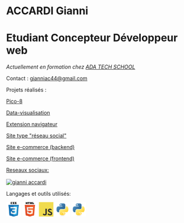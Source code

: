 # ACCARDI Gianni

<h1>Etudiant Concepteur Développeur web</h1> 

<em>Actuellement en formation chez <a href="https://adatechschool.fr/programme/?hsa_acc=2021439149&hsa_cam=18699885026&hsa_grp=151264409988&hsa_ad=630315776814&hsa_src=g&hsa_tgt=kwd-298533358711&hsa_kw=ada%20school&hsa_mt=b&hsa_net=adwords&hsa_ver=3&gad=1" rel="nofollow1">ADA TECH SCHOOL</a></em>


Contact : gianniac44@gmail.com

Projets réalisés :

<a href="https://github.com/accardigianni/projet-collectif---pico8-les-mousquetaires">Pico-8</a>

<a href="https://github.com/accardigianni/projet-collectif---dataviz-api-il-va-faire-tout-noir">Data-visualisation

<a href ="https://github.com/accardigianni/projet-collectif---extension-chrome-don-t-be-a-crevette">Extension navigateur

<a href="https://github.com/accardigianni/projet-collectif---reseau-social-php-game4ever"> Site type "réseau social"
 
<a href="https://github.com/accardigianni/back-endProjetAntikea">Site e-commerce (backend)

<a href="https://github.com/accardigianni/front-endProjetAntikea">Site e-commerce (frontend)

Reseaux sociaux: 

 <p>
<a href="https://www.linkedin.com/in/gianni-accardi/" rel="nofollow"><img align="center" src="https://raw.githubusercontent.com/rahuldkjain/github-profile-readme-generator/master/src/images/icons/Social/linked-in-alt.svg" alt="gianni accardi" height="30" width="40" style="max-width: 100%;"></a>
 </p>

 
 
Langages et outils utilisés:
 
<img src="https://raw.githubusercontent.com/devicons/devicon/master/icons/css3/css3-original-wordmark.svg" alt="css3" width="40" height="40" style="max-width: 100%;">
 <img src="https://raw.githubusercontent.com/devicons/devicon/master/icons/html5/html5-original-wordmark.svg" alt="html5" width="40" height="40" style="max-width: 100%;">
 <img src="https://raw.githubusercontent.com/devicons/devicon/master/icons/javascript/javascript-original.svg" alt="javascript" width="40" height="40" style="max-width: 100%;">
 <img src="https://raw.githubusercontent.com/devicons/devicon/master/icons/python/python-original.svg" alt="réagir" width="40" height="40" style="max-width: 100%;">
 <img src="https://raw.githubusercontent.com/devicons/devicon/master/icons/python/python-original.svg" alt="réagir" width="40" height="40" style="max-width: 100%;">

